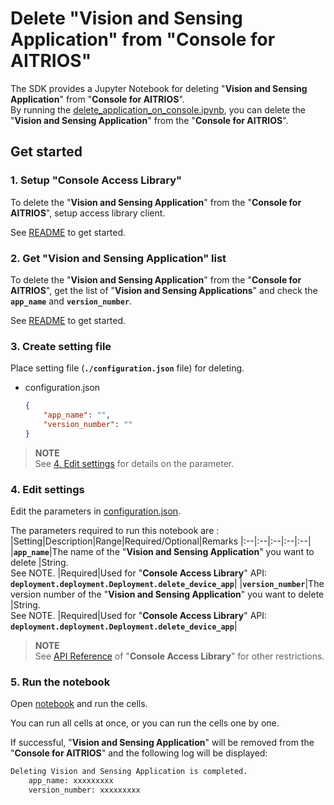 # Delete "**Vision and Sensing Application**" from "**Console for AITRIOS**"
The SDK provides a Jupyter Notebook for deleting "**Vision and Sensing Application**" from "**Console for AITRIOS**". <br>
By running the [delete_application_on_console.ipynb](./delete_application_on_console.ipynb), you can delete the "**Vision and Sensing Application**" from the "**Console for AITRIOS**".

## Get started
### 1. Setup "**Console Access Library**"
To delete the "**Vision and Sensing Application**" from the "**Console for AITRIOS**", setup access library client.

See [README](./../../_common/set_up_console_client/README.md) to get started.

### 2. Get "**Vision and Sensing Application**" list
To delete the "**Vision and Sensing Application**" from the "**Console for AITRIOS**", get the list of "**Vision and Sensing Applications**" and check the **`app_name`** and **`version_number`**.

See [README](./../get_application_list/README.md) to get started.

### 3. Create setting file
Place setting file (**`./configuration.json`** file) for deleting.
- configuration.json
    ```json
	{
		"app_name": "",
		"version_number": ""
	}
    ```
> **NOTE**<br>
> See [4. Edit settings](#4-edit-settings) for details on the parameter.

### 4. Edit settings
Edit the parameters in [configuration.json](./configuration.json).

The parameters required to run this notebook are :
|Setting|Description|Range|Required/Optional|Remarks
|:--|:--|:--|:--|:--|
|**`app_name`**|The name of the "**Vision and Sensing Application**" you want to delete |String. <br>See NOTE. |Required|Used for "**Console Access Library**" API:<br>**`deployment.deployment.Deployment.delete_device_app`**|
|**`version_number`**|The version number of the "**Vision and Sensing Application**" you want to delete |String. <br>See NOTE. |Required|Used for "**Console Access Library**" API:<br>**`deployment.deployment.Deployment.delete_device_app`**|

> **NOTE**<br>
> See [API Reference](https://developer.aitrios.sony-semicon.com/development-guides/reference/api-references/) of "**Console Access Library**" for other restrictions.

### 5. Run the notebook
Open [notebook](./delete_application_on_console.ipynb) and run the cells.

You can run all cells at once, or you can run the cells one by one.

If successful, "**Vision and Sensing Application**" will be removed from the "**Console for AITRIOS**" and the following log will be displayed:
```bash
Deleting Vision and Sensing Application is completed.
	app_name: xxxxxxxxx
	version_number: xxxxxxxxx
```

